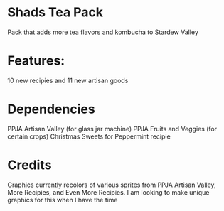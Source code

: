 # Shads Tea Pack
Pack that adds more tea flavors and kombucha to Stardew Valley

# Features: 
10 new recipies and 11 new artisan goods

# Dependencies
PPJA Artisan Valley (for glass jar machine)
PPJA Fruits and Veggies (for certain crops) 
Christmas Sweets for Peppermint recipie 

# Credits
Graphics currently recolors of various sprites from PPJA Artisan Valley, More Recipies, and Even More Recipies. I am looking to make unique graphics for this when I have the time
